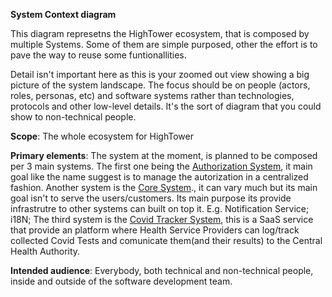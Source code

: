 **System Context diagram**

This diagram represetns the HighTower ecosystem, that is composed by multiple Systems.
Some of them are simple purposed, other the effort is to pave the way to reuse some funtionallities.

Detail isn't important here as this is your zoomed out view showing a big picture of the system landscape. The focus should be on people (actors, roles, personas, etc) and software systems rather than technologies, protocols and other low-level details. It's the sort of diagram that you could show to non-technical people.

**Scope**: The whole ecosystem for HighTower 

**Primary elements**: The system at the moment, is planned to be composed per 3 main systems.
The first one being the [Authorization System](/Authorization%20System/HOME), it main goal like the name suggest is to manage the autorization in a centralized fashion.
Another system is the [Core System](/Core%20System/HOME)., it can vary much but its main goal isn't to serve the users/customers. Its main purpose its provide infrastrutre to other systems can built on top it. E.g. Notification Service; i18N;
The third system is the [Covid Tracker System](/Covid%20Tracker%20System/HOME), this is a SaaS service that provide an platform where Health Service Providers can log/track collected Covid Tests and comunicate them(and their results) to the Central Health Authority.

**Intended audience**: Everybody, both technical and non-technical people, inside and outside of the software development team.